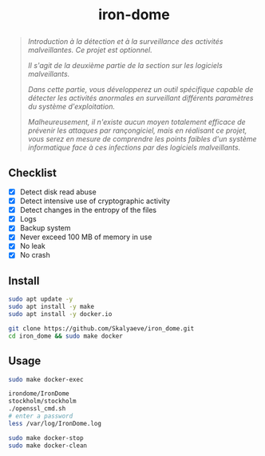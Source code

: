 # <p align="center">iron-dome</p>
> *Introduction à la détection et à la surveillance des activités malveillantes. Ce projet est optionnel.*
>
> *Il s'agit de la deuxième partie de la section sur les logiciels malveillants.*
>
> *Dans cette partie, vous développerez un outil spécifique capable de détecter les activités anormales en surveillant différents paramètres du système d'exploitation.*
>
> *Malheureusement, il n'existe aucun moyen totalement efficace de prévenir les attaques par rançongiciel, mais en réalisant ce projet, vous serez en mesure de comprendre les points faibles d'un système informatique face à ces infections par des logiciels malveillants.*

## Checklist
- [x] Detect disk read abuse
- [x] Detect intensive use of cryptographic activity
- [x] Detect changes in the entropy of the files
- [x] Logs
- [x] Backup system
- [x] Never exceed 100 MB of memory in use
- [x] No leak
- [x] No crash

## Install
```bash
sudo apt update -y
sudo apt install -y make
sudo apt install -y docker.io
```
```bash
git clone https://github.com/Skalyaeve/iron_dome.git
cd iron_dome && sudo make docker
```

## Usage
```bash
sudo make docker-exec
```
```bash
irondome/IronDome
stockholm/stockholm
./openssl_cmd.sh
# enter a password
less /var/log/IronDome.log
```
```bash
sudo make docker-stop
sudo make docker-clean
```

